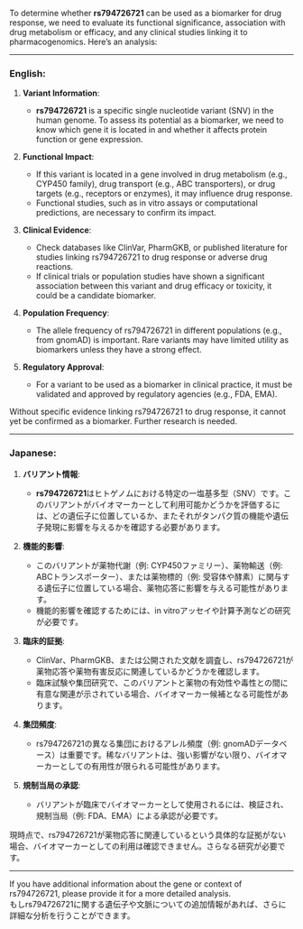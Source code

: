 To determine whether **rs794726721** can be used as a biomarker for drug response, we need to evaluate its functional significance, association with drug metabolism or efficacy, and any clinical studies linking it to pharmacogenomics. Here’s an analysis:

---

### English:
1. **Variant Information**: 
   - **rs794726721** is a specific single nucleotide variant (SNV) in the human genome. To assess its potential as a biomarker, we need to know which gene it is located in and whether it affects protein function or gene expression.

2. **Functional Impact**:
   - If this variant is located in a gene involved in drug metabolism (e.g., CYP450 family), drug transport (e.g., ABC transporters), or drug targets (e.g., receptors or enzymes), it may influence drug response.
   - Functional studies, such as in vitro assays or computational predictions, are necessary to confirm its impact.

3. **Clinical Evidence**:
   - Check databases like ClinVar, PharmGKB, or published literature for studies linking rs794726721 to drug response or adverse drug reactions.
   - If clinical trials or population studies have shown a significant association between this variant and drug efficacy or toxicity, it could be a candidate biomarker.

4. **Population Frequency**:
   - The allele frequency of rs794726721 in different populations (e.g., from gnomAD) is important. Rare variants may have limited utility as biomarkers unless they have a strong effect.

5. **Regulatory Approval**:
   - For a variant to be used as a biomarker in clinical practice, it must be validated and approved by regulatory agencies (e.g., FDA, EMA).

Without specific evidence linking rs794726721 to drug response, it cannot yet be confirmed as a biomarker. Further research is needed.

---

### Japanese:
1. **バリアント情報**:
   - **rs794726721**はヒトゲノムにおける特定の一塩基多型（SNV）です。このバリアントがバイオマーカーとして利用可能かどうかを評価するには、どの遺伝子に位置しているか、またそれがタンパク質の機能や遺伝子発現に影響を与えるかを確認する必要があります。

2. **機能的影響**:
   - このバリアントが薬物代謝（例: CYP450ファミリー）、薬物輸送（例: ABCトランスポーター）、または薬物標的（例: 受容体や酵素）に関与する遺伝子に位置している場合、薬物応答に影響を与える可能性があります。
   - 機能的影響を確認するためには、in vitroアッセイや計算予測などの研究が必要です。

3. **臨床的証拠**:
   - ClinVar、PharmGKB、または公開された文献を調査し、rs794726721が薬物応答や薬物有害反応に関連しているかどうかを確認します。
   - 臨床試験や集団研究で、このバリアントと薬物の有効性や毒性との間に有意な関連が示されている場合、バイオマーカー候補となる可能性があります。

4. **集団頻度**:
   - rs794726721の異なる集団におけるアレル頻度（例: gnomADデータベース）は重要です。稀なバリアントは、強い影響がない限り、バイオマーカーとしての有用性が限られる可能性があります。

5. **規制当局の承認**:
   - バリアントが臨床でバイオマーカーとして使用されるには、検証され、規制当局（例: FDA、EMA）による承認が必要です。

現時点で、rs794726721が薬物応答に関連しているという具体的な証拠がない場合、バイオマーカーとしての利用は確認できません。さらなる研究が必要です。

---

If you have additional information about the gene or context of rs794726721, please provide it for a more detailed analysis.  
もしrs794726721に関する遺伝子や文脈についての追加情報があれば、さらに詳細な分析を行うことができます。